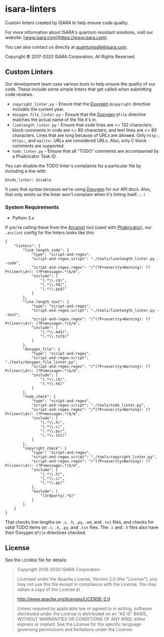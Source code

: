 # isara-linters

Custom linters created by ISARA to help ensure code quality.

For more information about ISARA's quantum resistant solutions, visit
our website: [www.isara.com](https://www.isara.com).

You can also contact us directly at
[quantumsafe@isara.com](mailto:quantumsafe@isara.com).

Copyright &copy; 2017-2020 ISARA Corporation, All Rights Reserved.

## Custom Linters

Our development team uses various tools to help ensure the quality of our code.
These include some simple linters that get called when submitting code reviews.

* `copyright_linter.py` - Ensure that the [Doxygen](http://doxygen.nl/)
  `@copyright` directive includes the current year.
* `doxygen_file_linter.py` - Ensure that the [Doxygen](http://doxygen.nl/)
  `@file` directive matches the actual name of the file it's in.
* `linelength_linter.py` - Ensure that code lines are <= 132 characters, block
  comments in code are <= 80 characters, and text lines are <= 80 characters.
  Lines that are long because of URLs are allowed. Only `http:`, `https:`, and
  `mailto:` URLs are considered URLs. Also, only C block comments are
  supported.
* `todo_linter.py` - Ensure that all "TODO" comments are accompanied by a
  Phabricator Task ID.

You can disable the TODO linter's complaints for a particular file by including
a line with:

```
@todo_linter: disable
```

It uses that syntax because we're using
[Doxygen](http://doxygen.nl/) for our API docs. Also, that
only exists so the linter won't complain when it's linting itself. `;-)`

### System Requirements

* Python 3.x

If you're calling these from the
[Arcanist](https://secure.phabricator.com/book/phabricator/article/arcanist/)
tool (used with
[Phabricator](https://secure.phabricator.com/book/phabricator/)), our
`.arclint` config for the linters looks like this:

```
{
    "linters": {
        "line_length_code": {
            "type": "script-and-regex",
            "script-and-regex.script": "./tools/linelength_linter.py --code",
            "script-and-regex.regex": "/^(?P<severity>Warning): (?P<line>\\d+): (?P<message>.*)$/m",
            "include": [
                "(.*\\.c$)",
                "(.*\\.h$)",
                "(.*\\.py$)"
            ]
        },
        "line_length_text": {
            "type": "script-and-regex",
            "script-and-regex.script": "./tools/linelength_linter.py --text",
            "script-and-regex.regex": "/^(?P<severity>Warning): (?P<line>\\d+): (?P<message>.*)$/m",
            "include": [
                "(.*\\.md$)",
                "(.*\\.txt$)"
            ]
        },
        "doxygen_file": {
            "type": "script-and-regex",
            "script-and-regex.script": "./tools/doxygen_file_linter.py",
            "script-and-regex.regex": "/^(?P<severity>Warning): (?P<line>\\d+): (?P<message>.*)$/m",
            "include": [
                "(.*\\.c$)",
                "(.*\\.h$)"
            ]
        },
        "todo_check": {
            "type": "script-and-regex",
            "script-and-regex.script": "./tools/todo_linter.py",
            "script-and-regex.regex": "/^(?P<severity>Warning): (?P<line>\\d+): (?P<message>.*)$/m",
            "include": [
                "(.*\\.h)",
                "(.*\\.c)",
                "(.*\\.py)",
                "(.*\\.txt)"
            ]
        },
        "copyright_check": {
            "type": "script-and-regex",
            "script-and-regex.script": "./tools/copyright_linter.py",
            "script-and-regex.regex": "/^(?P<severity>Warning): (?P<line>\\d+): (?P<message>.*)$/m",
            "include": [
                "(.*\\.h)",
                "(.*\\.c)",
                "(.*\\.py)"
            ],
            "exclude": [
                "(3rdparty/.*$)"
            ]
        }
    }
}
```

That checks line lengths on `.c`, `.h`, `.py`, `.md`, and `.txt` files, and
checks for valid TODO items on `.c`, `.h`, `.py`, and `.txt` files. The `.c`
and `.h` files also have their Doxygen `@file` directives checked.

## License

See the `LICENSE` file for details:

> Copyright 2016-2020 ISARA Corporation
>
> Licensed under the Apache License, Version 2.0 (the "License");
> you may not use this file except in compliance with the License.
> You may obtain a copy of the License at
>
> http://www.apache.org/licenses/LICENSE-2.0
>
> Unless required by applicable law or agreed to in writing, software
> distributed under the License is distributed on an "AS IS" BASIS,
> WITHOUT WARRANTIES OR CONDITIONS OF ANY KIND, either express or implied.
> See the License for the specific language governing permissions and
> limitations under the License.
